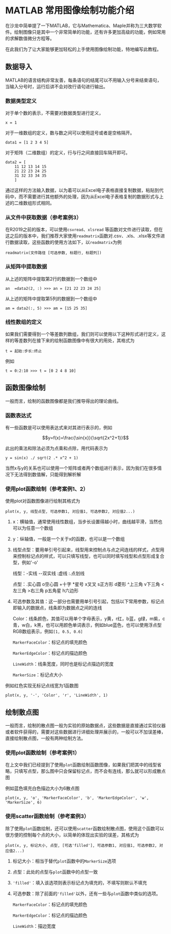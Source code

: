 # MATLAB 常用图像绘制功能介绍

在沙龙中简单提了一下MATLAB，它与Mathematica、Maple并称为三大数学软件。绘制图像只是其中一个非常简单的功能，还有许多更加高级的功能，例如常用的求解数值微分方程等。

在此我们为了让大家能够更加轻松的上手使用图像绘制功能，特地编写此教程。

## 数据导入

MATLAB的语言结构非常友善，每条语句的结尾可以不用输入分号来结束语句，当输入分号时，运行后讲不会对改行语句进行输出。

### 数据类型定义

对于单个数的表示，不需要对数据类型进行定义，

`x = 1`

对于一维数组的定义，数与数之间可以使用逗号或者是空格隔开。

`data1 = [1 2 3 4 5]`

对于矩阵（二维数组）的定义，行与行之间直接回车隔开即可。

```
data2 = [
    11 12 13 14 15
    21 22 23 24 25
    31 32 33 34 35
    ]
```

通过这样的方法输入数据，以为着可以从Excel电子表格直接复制数据，粘贴到代码中，而不需要进行其他额外的处理，因为从Excel电子表格复制的数据形式与上述的二维数组形式相同。

### 从文件中获取数据（参考案例3）

在R2019之前的版本，可以使用`csvread`、`xlsread`
等函数对文件进行读取，但在这之后的版本中，我们推荐大家使用`readmatrix`函数对.csv、.xls、.xlsx等文件进行数据读取，这些函数的使用方法如下，以`readmatrix`为例

`readmatrix(文件路径 [可选参数, 标题行, 标题列])`

### 从矩阵中提取数据

从上述的矩阵中提取第2行的数据到一个数组中

`an  =data2(2, :) >>> an = [21 22 23 24 25]`

从上述的矩阵中提取第5列的数据到一个数组中

`am = data2(:, 5) >>> am = [15 25 35]`

### 线性数组的定义

如果我们需要得到一个等差数列数组，我们则可以使用以下这种形式进行定义，这样的等差数列在接下来的绘制函数图像中有很大的用处，其格式为

`t = 起始:步长:终止`

例如

`t = 0:2:10 >>> t = [0 2 4 8 10]`

## 函数图像绘制

一般而言，绘制的函数图像都是我们推导得出的理论曲线。

### 函数表达式

有一些函数是可以使用表达式来对其进行表示的，例如

$$y=f(x)=\frac{\sin{x}}{\sqrt{2x^2+1}}$$

此出的乘法和除法必须为点乘和点除，用代码表示为

`y = sin(x) ./ sqrt(2 .* x^2 + 1)`

当然x与y的关系也可以使用一个矩阵或者两个数组进行表示，因为我们在很多情况下无法得到数值解，只能得到解析解

### 使用plot函数绘制（参考案例1、2）

使用plot对函数图像进行绘制其格式为

`plot(x, y, 线型点型, 可选参数1, 对应值1, 可选参数2, 对应值2...)`

1. x：横轴值，通常使用线性数组，当步长设置得越小时，曲线越平滑，当然也可以为任意一个数组
2. y：纵轴值，一般是一个关于x的函数，也可以是一个数组
3. 线型点型：要用单引号引起来，线型用来控制点与点之间连线的样式，点型用来控制标记点的样式，可以只填写线型，也可以同时填写线型和点型形成复合型，例如'-o'
   
   线型：-实线  --双实线  :虚线  :.点划线

   点型：.实心圆  o空心圆  +十字  *星号  x叉叉  s正方形  d菱形  ^上三角  v下三角  <左三角  >右三角  p五角星  h六边形

4. 可选参数及其值：这一部分也需要用单引号引起，包括以下常用参数，标记点即输入的数据点，线条即为数据点之间的连线
   
   Color：线条颜色，其值可以用单个字母表示，y黄，r红，b蓝，g绿，m紫，c青，w白，k黑，也可以用颜色单词表示，例如blue蓝色，也可以使用浮点型RGB数组表示，例如`[1, 0.5, 0.6]`
   
   `MarkerFaceColor`：标记点的填充颜色

   `MarkerEdgeColor`：标记点的描边颜色

   `LineWidth`：线条宽度，同时也是标记点描边的宽度

   `MarkerSize`：标记点大小

例如红色实现无标记点线宽为1函数图

`plot(x, y, '-', 'Color', 'r', 'LineWidth', 1)`

## 绘制散点图

一般而言，绘制的散点图一般为实验的原始数据点，这些数据是直接通过实验仪器或者软件获得的，需要对这些数据进行详细处理并展示的，一般可以不加误差棒，直接绘制散点图，一般有两种绘制方法。

### 使用plot函数绘制（参考案例1）

在上文中我们已经提到了使用`plot`函数绘制函数图像，如果我们把其中的线型省略，只填写点型，那么图中只会保留标记点，而不会有连线，那么就可以形成散点图

例如蓝色填充白色描边大小为6散点图

`plot(x, y, 'o', 'MarkerFaceColor', 'b', 'MarkerEdgeColor', 'w', 'MarkerSize', 6)`

### 使用scatter函数绘制（参考案例3）

除了使用`plot`函数绘制，还可以使用`scatter`函数绘制散点图，使用这个函数可以很方便的控制每个点的大小，以简单的体现出实验的误差，其格式为

`plot(x, y, 标记大小, 点型, [可选'filled'], 可选参数1, 对应值1, 可选参数2, 对应值2...)`

1. 标记大小：相当于替代`plot`函数中的`MarkerSize`选项
2. 点型：此处的点型与`plot`函数中的点型一致
3. `'filled'`：填入该选项则表示标记点为填充的，不填写则默认不填充
4. 可选参数：除了前面的`'filled'`以外，还有一些与`plot`函数中类似的选项。
   
   `MarkerFaceColor`：标记点的填充颜色

   `MarkerEdgeColor`：标记点的描边颜色

   `LineWidth`：描边宽度